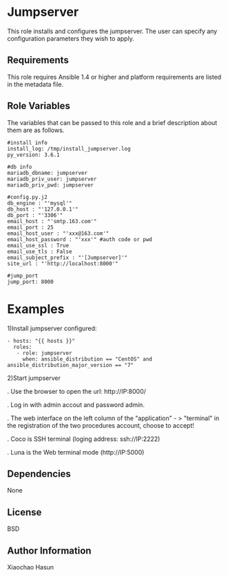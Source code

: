 Jumpserver
=====

This role installs and configures the jumpserver. The user can specify
any configuration parameters they wish to apply.

Requirements
------------

This role requires Ansible 1.4 or higher and platform requirements are listed
in the metadata file.

Role Variables
--------------

The variables that can be passed to this role and a brief description about
them are as follows.

	#install info
	install_log: /tmp/install_jumpserver.log
	py_version: 3.6.1
	
	#db info
	mariadb_dbname: jumpserver
	mariadb_priv_user: jumpserver
	mariadb_priv_pwd: jumpserver
	
	#config.py.j2
	db_engine : "'mysql'"
	db_host : "'127.0.0.1'"
	db_port : "'3306'"
	email_host : "'smtp.163.com'"
	email_port : 25
	email_host_user : "'xxx@163.com'"
	email_host_password : "'xxx'" #auth code or pwd
	email_use_ssl : True
	email_use_tls : False
	email_subject_prefix : "'[Jumpserver]'"
	site_url : "'http://localhost:8000'"
	
	#jump_port
	jump_port: 8000
    
	
Examples
========

1)Install jumpserver
configured:

    - hosts: "{{ hosts }}"
	  roles:
	   - role: jumpserver
	     when: ansible_distribution == "CentOS" and ansible_distribution_major_version == "7"

2)Start jumpserver

 . Use the browser to open the url: http://IP:8000/
 
 . Log in with admin accout and password admin.
 
 . The web interface on the left column of the "application" - > "terminal" in the registration of the two procedures account,
    choose to accept!
   
 . Coco is SSH terminal (loging address: ssh://IP:2222)
 
 . Luna is the Web terminal mode (http://IP:5000)


Dependencies
------------

None

License
-------

BSD

Author Information
------------------

Xiaochao Hasun
